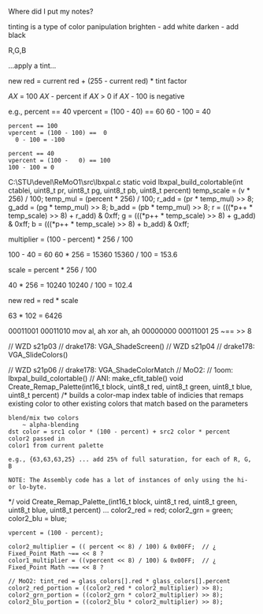 
Where did I put my notes?





tinting is a type of color panipulation
brighten - add white
darken - add black


R,G,B

...apply a tint...

new red = current red + (255 - current red) * tint factor





_AX_ = 100
_AX_ - percent
if _AX_ > 0
if _AX_ - 100 is negative


e.g.,
    percent == 40
    vpercent = (100 -  40) == 60
     60 - 100 = 40

    percent == 100
    vpercent = (100 - 100) ==  0
      0 - 100 = -100

    percent == 40
    vpercent = (100 -   0) == 100
    100 - 100 = 0



C:\STU\devel\ReMoO1\src\lbxpal.c
static void lbxpal_build_colortable(int ctablei, uint8_t pr, uint8_t pg, uint8_t pb, uint8_t percent)
            temp_scale = (v * 256) / 100;
            temp_mul = (percent * 256) / 100;
            r_add = (pr * temp_mul) >> 8;
            g_add = (pg * temp_mul) >> 8;
            b_add = (pb * temp_mul) >> 8;
                r = (((*p++ * temp_scale) >> 8) + r_add) & 0xff;
                g = (((*p++ * temp_scale) >> 8) + g_add) & 0xff;
                b = (((*p++ * temp_scale) >> 8) + b_add) & 0xff;



multiplier = (100 - percent) * 256 / 100

100 - 40 = 60
60 * 256 = 15360
15360 / 100 = 153.6

scale = percent * 256 / 100

40 * 256 = 10240
10240 / 100 = 102.4

new red = red * scale

63 * 102 = 6426

00011001 00011010
mov     al, ah
xor     ah, ah
00000000 00011001
25
~== >> 8








// WZD s21p03
// drake178: VGA_ShadeScreen()
// WZD s21p04
// drake178: VGA_SlideColors()

// WZD s21p06
// drake178: VGA_ShadeColorMatch
// MoO2: 
// 1oom: lbxpal_build_colortable()
// ANI: make_cfit_table()
void Create_Remap_Palette(int16_t block, uint8_t red, uint8_t green, uint8_t blue, uint8_t percent)
/*
    builds a color-map index table of indicies that remaps existing color to other existing colors that match based on the parameters

    blend/mix two colors
        ~ alpha-blending
    dst color = src1 color * (100 - percent) + src2 color * percent
    color2 passed in
    color1 from current palette

    e.g., {63,63,63,25} ... add 25% of full saturation, for each of R, G, B

    NOTE: The Assembly code has a lot of instances of only using the hi- or lo-byte.

*/
void Create_Remap_Palette_(int16_t block, uint8_t red, uint8_t green, uint8_t blue, uint8_t percent)
...
    color2_red = red;
    color2_grn = green;
    color2_blu = blue;

    vpercent = (100 - percent);

    color2_multiplier = (( percent << 8) / 100) & 0x00FF;  // ¿ Fixed_Point Math ~== << 8 ?
    color1_multiplier = ((vpercent << 8) / 100) & 0x00FF;  // ¿ Fixed_Point Math ~== << 8 ?

    // MoO2: tint_red = glass_colors[].red * glass_colors[].percent
    color2_red_portion = ((color2_red * color2_multiplier) >> 8);
    color2_grn_portion = ((color2_grn * color2_multiplier) >> 8);
    color2_blu_portion = ((color2_blu * color2_multiplier) >> 8);

